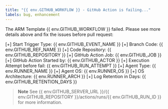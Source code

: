 ```yaml
---
title: "{{ env.GITHUB_WORKFLOW }} - GitHub Action is failing..."
labels: bug, enhancement
---
```


The ARM Template {{ env.GITHUB_WORKFLOW }} failed. Please see more details above and fix the issues before pull request:

[+] Start Trigger Type: {{ env.GITHUB_EVENT_NAME }}
[+] Branch Code: {{ env.GITHUB_REF_NAME }}
[+] Code Repository: {{ env.GITHUB_REPOSITORY }}
[+] GitHub Action Job: {{ env.GITHUB_JOB }}
[+] GitHub Action Started by: {{ env.GITHUB_ACTOR }}
[+] Execution Attempt before fail: {{ env.GITHUB_RUN_ATTEMPT }}
[+] Agent Type: {{ env.RUNNER_NAME }}
[+] Agent OS: {{ env.RUNNER_OS }}
[+] OS Architecture: {{ env.RUNNER_ARCH }}
[+] Log Retention in Days: {{ env.GITHUB_RETENTION_DAYS }}

>**Note**
> See {{ env.GITHUB_SERVER_URL }}/{{ env.GITHUB_REPOSITORY }}/actions/runs/{{ env.GITHUB_RUN_ID }} for more information.
